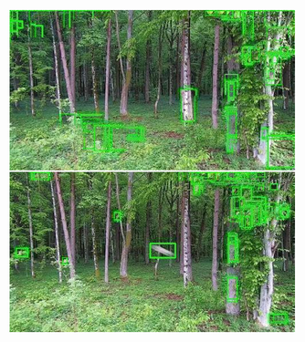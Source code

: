 ![20200520-060719-063724](in/20200520/20200520-060719-063724_0_.jpg)
![20200520-063729-070734](in/20200520/20200520-063729-070734_0_.jpg)
